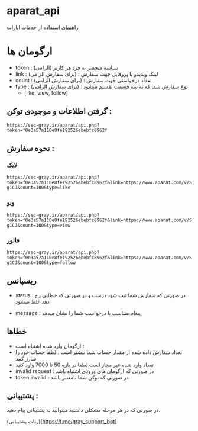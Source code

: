 # aparat_api
راهنمای استفاده از خدمات اپارات 


# ارگومان ها 

- token : (الزامی) شناسه منحصر به فرد هر کاربر 
- link : (برای سفارش الزامی) : لینک ویدیدو یا پروفایل جهت سفارش
- count : (برای سفارش الزامی) : تعداد درخواستی جهت سفارش
- type : (برای سفارش الزامی) : نوع سفارش شما که به سه قسمت تقسیم میشود
  - [like, view, follow]


## گرفتن اطلاعات و موجودی توکن :

```https://sec-gray.ir/aparat/api.php?token=f0e3a57a110e8fe192526ebebfc8962f```

## نحوه سفارش : 

### لایک
```https://sec-gray.ir/aparat/api.php?token=f0e3a57a110e8fe192526ebebfc8962f&link=https://www.aparat.com/v/Sg1CJ&count=100&type=like```


### ویو
```https://sec-gray.ir/aparat/api.php?token=f0e3a57a110e8fe192526ebebfc8962f&link=https://www.aparat.com/v/Sg1CJ&count=100&type=view```


### فالور
```https://sec-gray.ir/aparat/api.php?token=f0e3a57a110e8fe192526ebebfc8962f&link=https://www.aparat.com/v/Sg1CJ&count=100&type=follow```



## ریسپانس

- status : در صورتی که سفارش شما ثبت شود درست و در صورتی که خطایی رخ دهد غلط میشود 

- message : پیغام متناسب با درخواست شما را نشان میدهد


## خطاها 

- ارگومان وارد شده اشتباه است : 
- تعداد سفارش داده شده از مقدار حساب شما بیشتر است . لظفا حساب خود را شارژ کنید
- تعداد وارد شده غیر مجاز است لطفا در بازه 50 تا 7000 وارد کنید
- invalid request : در صورتی که ارگومان های ورودی اشتباه باشد
- token invalid : در صورتی که توکن شما نامعتبر باشد



## پشتیبانی :
در صورتی که در هر مرحله مشکلی داشتید میتوانید به پشتیبانی پیام دهید.

(ربات پشتیبانی)[https://t.me/gray_support_bot]






